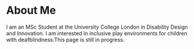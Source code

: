 <html>
  <body>
    <div>
      <h1>About Me</h1>
      <p>I am an MSc Student at the University College London in Disability Design and Innovation. I am interested in inclusive play environments for children with deafblindness.This page is still in progress.</p>
    </div>
    
  </body>
  </html>

